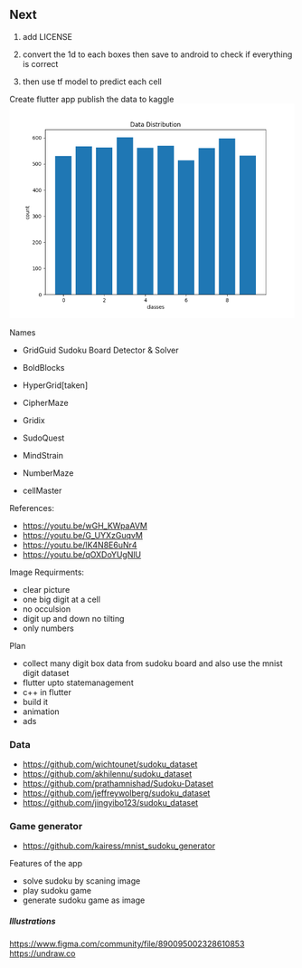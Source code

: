 ## Next
1. add LICENSE

1. convert the 1d to each boxes then save to android to check if everything is correct
2. then use tf model to predict each cell

Create flutter app
publish the data to kaggle
<img src="./dataset/data_distribution.png" alt="data distribution chart">

Names

* GridGuid Sudoku Board Detector & Solver

* BoldBlocks
* HyperGrid[taken]
* CipherMaze
* Gridix

* SudoQuest
* MindStrain
* NumberMaze
* cellMaster


References:
- https://youtu.be/wGH_KWpaAVM
- https://youtu.be/G_UYXzGuqvM
- https://youtu.be/lK4N8E6uNr4
- https://youtu.be/qOXDoYUgNlU


Image Requirments:
- clear picture
- one big digit at a cell
- no occulsion
- digit up and down no tilting
- only numbers

Plan
- collect many digit box data from sudoku board and also use the mnist digit dataset
- flutter upto statemanagement
- c++ in flutter
- build it
- animation
- ads



### Data
* https://github.com/wichtounet/sudoku_dataset
* https://github.com/akhilennu/sudoku_dataset
* https://github.com/prathamnishad/Sudoku-Dataset
* https://github.com/jeffreywolberg/sudoku_dataset
* https://github.com/jingyibo123/sudoku_dataset


### Game generator
* https://github.com/kairess/mnist_sudoku_generator


Features of the app
- solve sudoku by scaning image
- play sudoku game
- generate sudoku game as image



##### Illustrations
https://www.figma.com/community/file/890095002328610853
https://undraw.co
